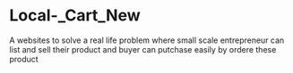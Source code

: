 # Local-_Cart_New
A websites to solve a real life problem where small scale entrepreneur can list and sell their product and buyer can putchase easily by ordere these product
